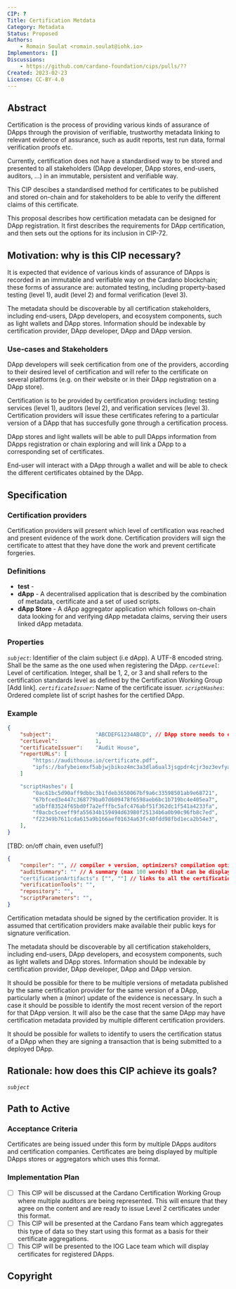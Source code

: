 ```yaml
---
CIP: ?
Title: Certification Metdata
Category: Metadata
Status: Proposed
Authors:
    - Romain Soulat <romain.soulat@iohk.io>
Implementors: []
Discussions:
    - https://github.com/cardano-foundation/cips/pulls/??
Created: 2023-02-23
License: CC-BY-4.0
---
```



## Abstract
Certification is the process of providing various kinds of assurance of DApps through the provision of verifiable, trustworthy metadata linking to relevant evidence of assurance, such as audit reports, test run data, formal verification proofs etc.

Currently, certification does not have a standardised way to be stored and presented to all stakeholders (DApp developer, DApp stores, end-users, auditors, ...) in an immutable, persistent and verifiable way.

This CIP descibes a standardised method for certificates to be published and stored on-chain and for stakeholders to be able to verify the different claims of this certificate.

This proposal describes how certification metadata can be designed for DApp registration. It first describes the requirements for DApp certification, and then sets out the options for its inclusion in CIP-72.



## Motivation: why is this CIP necessary?
<!-- A clear explanation that introduces the reason for a proposal, its use cases and stakeholders. If the CIP changes an established design then it must outline design issues that motivate a rework. For complex proposals, authors must write a Cardano Problem Statement (CPS) as defined in CIP-9999 and link to it as the `Motivation`. -->

It is expected that evidence of various kinds of assurance of DApps is recorded in an immutable and verifiable way on the Cardano blockchain; these forms of assurance are: automated testing, including property-based testing (level 1), audit (level 2) and formal verification (level 3).

The metadata should be discoverable by all certification stakeholders, including end-users, DApp developers, and ecosystem components, such as light wallets and DApp stores. Information should be indexable by certification provider, DApp developer, DApp and DApp version.

### Use-cases and Stakeholders
DApp developers will seek certification from one of the providers, according to their desired level of certification and will refer to the certificate on several platforms (e.g. on their website or in their DApp registration on a DApp store).

Certification is to be provided by certification providers including: testing services (level 1), auditors (level 2), and verification services (level 3). Certification providers will issue these certificates refering to a particular version of a DApp that has succesfully gone through a certification process. 

DApp stores and light wallets will be able to pull DApps information from DApps registration or chain exploring and will link a DApp to a corresponding set of certificates.

End-user will interact with a DApp through a wallet and will be able to check the different certificates obtained by the DApp.


## Specification
<!-- The technical specification should describe the proposed improvement in sufficient technical detail. In particular, it should provide enough information that an implementation can be performed solely on the basis of the design in the CIP. This is necessary to facilitate multiple, interoperable implementations. -->

### Certification providers
Certification providers will present which level of certification was reached and present evidence of the work done. Certification providers will sign the certificate to attest that they have done the work and prevent certificate forgeries.


### Definitions
- **test** - 
- **dApp** - A decentralised application that is described by the combination of metadata, certificate and a set of used scripts.
- **dApp Store** - A dApp aggregator application which follows on-chain data looking for and verifying dApp metadata claims, serving their users linked dApp metadata.


### Properties
*`subject`*: Identifier of the claim subject (i.e dApp). A UTF-8 encoded string. Shall be the same as the one used when registering the DApp.
*`certLevel`*: Level of certification. Integer, shall be 1, 2, or 3 and shall refers to the certification standards level as defined by the Certification Working Group [Add link].
*`certificateIssuer`*: Name of the certificate issuer.
*`scriptHashes`*: Ordered complete list of script hashes for the certified DApp.

### Example
```json
{
    "subject":              "ABCDEFG1234ABCD", // DApp store needs to ensure the uniqueness of this subject 
    "certLevel":            1,
    "certificateIssuer":    "Audit House",
    "reportURLs": [
        "https://audithouse.io/certificate.pdf",
        "ipfs://bafybeiemxf5abjwjbikoz4mc3a3dla6ual3jsgpdr4cjr3oz3evfyavhwq"
    ]

    "scriptHashes": [
        "0ac61bc5d90aff9dbbc3b1fdeb3650067bf9a6c33598501ab9e68721",
        "67bfced3e447c368779ba07d609478f6598aeb6bc1b719bc4e405ea7",
        "a5bff83524f65bd0f7a2efffbc5afc476abf51f362dc1f541a4233fa",
        "f0acbc5ceeff9fa55634b159494d63980f25134b6a0b90c96fb8c7ed",
        "f22349b7611cda615a9b166aef01634a63fc40fdd98fbd1eca2b54e3",
    ],
}
```

[TBD: on/off chain, even useful?]
```json
{
    "compiler": "", // compiler + version, optimizers? compilation options?
    "auditSummary": "" // A summary (max 100 words) that can be displayed by the stores
    "certificationArtifacts": ["", ""] // links to all the certification artifacts test runs, formal proof objects, certification compilation proof object etc.
    "verificationTools": "",
    "repository": "",
    "scriptParameters": "", 
}
```

Certification metadata should be signed by the certification provider. It is assumed that certification providers make available their public keys for signature verification.

The metadata should be discoverable by all certification stakeholders, including end-users, DApp developers, and ecosystem components, such as light wallets and DApp stores. Information should be indexable by certification provider, DApp developer, DApp and DApp version.

It should be possible for there to be multiple versions of metadata published by the same certification provider for the same version of a DApp, particularly when a (minor) update of the evidence is necessary. In such a case it should be possible to identify the most recent version of the report for that DApp version. It will also be the case that the same DApp may have certification metadata provided by multiple different certification providers.

It should be possible for wallets to identify to users the certification status of a DApp when they are signing a transaction that is being submitted to a deployed DApp.

## Rationale: how does this CIP achieve its goals?
<!-- The rationale fleshes out the specification by describing what motivated the design and what led to particular design decisions. It should describe alternate designs considered and related work. The rationale should provide evidence of consensus within the community and discuss significant objections or concerns raised during the discussion.

It must also explain how the proposal affects the backward compatibility of existing solutions when applicable. If the proposal responds to a CPS, the 'Rationale' section should explain how it addresses the CPS, and answer any questions that the CPS poses for potential solutions.
-->

*`subject `*



## Path to Active

### Acceptance Criteria
<!-- Describes what are the acceptance criteria whereby a proposal becomes 'Active' -->
Certificates are being issued under this form by multiple DApps auditors and certification companies.
Certificates are being displayed by multiple DApps stores or aggregators which uses this format.

### Implementation Plan
<!-- A plan to meet those criteria. Or `N/A` if not applicable. -->
 - [ ] This CIP will be discussed at the Cardano Certification Working Group where multiple auditors are being represented. This will ensure that they agree on the content and are ready to issue Level 2 certificates under this format.
 - [ ] This CIP will be presented at the Cardano Fans team which aggregates this type of data so they start using this format as a basis for their certificate aggregations.
 - [ ] This CIP will be presented to the IOG Lace team which will display certificates for registered DApps. 

## Copyright
<!-- The CIP must be explicitly licensed under acceptable copyright terms. -->

[CC-BY-4.0]: https://creativecommons.org/licenses/by/4.0/legalcode
